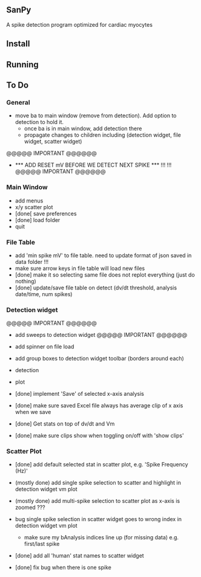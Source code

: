 ## SanPy

A spike detection program optimized for cardiac myocytes

## Install

## Running


## To Do

### General

 - move ba to main window (remove from detection). Add option to detection to hold it.
    - once ba is in main window, add detection there
    - propagate changes to children including (detection widget, file widget, scatter widget)
    
 @@@@@ IMPORTANT @@@@@@
 - *** ADD RESET mV BEFORE WE DETECT NEXT SPIKE *** !!! !!!
 @@@@@ IMPORTANT @@@@@@

### Main Window

 - add menus
  - x/y scatter plot
  - [done[ save preferences
  - [done] load folder
  - quit

### File Table

 - add 'min spike mV' to file table. need to update format of json saved in data folder !!!
 - make sure arrow keys in file table will load new files
 - [done] make it so selecting same file does not replot everything (just do nothing)
 - [done] update/save file table on detect (dv/dt threshold, analysis date/time, num spikes)

### Detection widget

 @@@@@ IMPORTANT @@@@@@
 - add sweeps to detection widget
 @@@@@ IMPORTANT @@@@@@

 - add spinner on file load

 - add group boxes to detection widget toolbar (borders around each)
  - detection
  - plot

 - [done] implement 'Save' of selected x-axis analysis

 - [done] make sure saved Excel file always has average clip of x axis when we save

 - [done] Get stats on top of dv/dt and Vm
 - [done] make sure clips show when toggling on/off with 'show clips'

### Scatter Plot

 - [done] add default selected stat in scatter plot, e.g. 'Spike Frequency (Hz)'
  
 - (mostly done) add single spike selection to scatter and highlight in detection widget vm plot
 - (mostly done) add multi-spike selection to scatter plot as x-axis is zoomed ???
 
 - bug single spike selection in scatter widget goes to wrong index in detection widget vm plot
     - make sure my bAnalysis indices line up (for missing data) e.g. first/last spike
  
 - [done] add all 'human' stat names to scatter widget 
 - [done] fix bug when there is one spike
 
